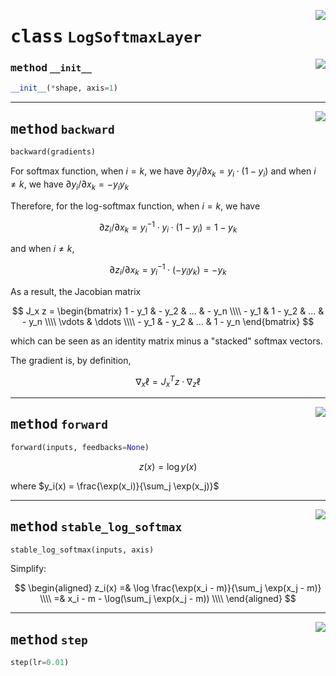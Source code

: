 <!-- markdownlint-disable -->

<a href="../mnn/layer.py#L344"><img align="right" style="float:right;" src="https://img.shields.io/badge/-source-cccccc?style=flat-square"></a>

# <kbd>class</kbd> `LogSoftmaxLayer`




<a href="../mnn/layer.py#L345"><img align="right" style="float:right;" src="https://img.shields.io/badge/-source-cccccc?style=flat-square"></a>

### <kbd>method</kbd> `__init__`

```python
__init__(*shape, axis=1)
```








---

<a href="../mnn/layer.py#L386"><img align="right" style="float:right;" src="https://img.shields.io/badge/-source-cccccc?style=flat-square"></a>

## <kbd>method</kbd> `backward`

```python
backward(gradients)
```

For softmax function, when $i = k$, we have $\partial y_i / \partial x_k = y_i \cdot (1 - y_i)$ and when $i \not= k$, we have $\partial y_i / \partial x_k = - y_i y_k$ 

Therefore, for the log-softmax function, when $i = k$, we have 

$$ \partial z_i / \partial x_k = y_i^{-1} \cdot y_i \cdot (1 - y_i) = 1 - y_k $$ 

and when $i \not= k$, 

$$ \partial z_i / \partial x_k = y_i^{-1} \cdot (-y_i y_k) = - y_k $$ 

As a result, the Jacobian matrix 

$$ J_x z = \begin{bmatrix}  1 - y_1 & - y_2 & ... &  - y_n \\\\ 
    - y_1 & 1 - y_2 & ... &  - y_n \\\\  \vdots & \ddots \\\\ 
    - y_1 & - y_2 & ... & 1 - y_n \end{bmatrix} $$ 

which can be seen as an identity matrix minus a "stacked" softmax vectors. 

The gradient is, by definition, 

$$ \nabla_x \ell = J^T_x z \cdot \nabla_z \ell $$ 

---

<a href="../mnn/layer.py#L372"><img align="right" style="float:right;" src="https://img.shields.io/badge/-source-cccccc?style=flat-square"></a>

## <kbd>method</kbd> `forward`

```python
forward(inputs, feedbacks=None)
```

$$ z(x) = \log y(x) $$ 

where $y_i(x) = \frac{\exp(x_i)}{\sum_j \exp(x_j)}$ 

---

<a href="../mnn/layer.py#L349"><img align="right" style="float:right;" src="https://img.shields.io/badge/-source-cccccc?style=flat-square"></a>

## <kbd>method</kbd> `stable_log_softmax`

```python
stable_log_softmax(inputs, axis)
```

Simplify: 

$$ \begin{aligned} z_i(x) =& \log \frac{\exp(x_i - m)}{\sum_j \exp(x_j - m)} \\\\  =& x_i - m - \log(\sum_j \exp(x_j - m)) \\\\ \end{aligned} $$ 

---

<a href="../mnn/layer.py#L35"><img align="right" style="float:right;" src="https://img.shields.io/badge/-source-cccccc?style=flat-square"></a>

## <kbd>method</kbd> `step`

```python
step(lr=0.01)
```





